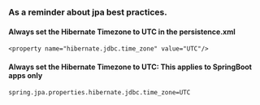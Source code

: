 <!-- 
    Follow best practices by setting Hibernate Jdbc timezone to UTC
-->
### As a reminder about jpa best practices.

#### Always set the Hibernate Timezone to UTC in the persistence.xml

`<property name="hibernate.jdbc.time_zone" value="UTC"/>`

#### Always set the Hibernate Timezone to UTC: This applies to SpringBoot apps only

`spring.jpa.properties.hibernate.jdbc.time_zone=UTC`